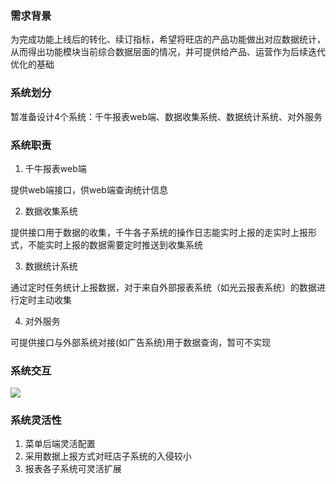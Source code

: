 ### 需求背景
为完成功能上线后的转化、续订指标，希望将旺店的产品功能做出对应数据统计，从而得出功能模块当前综合数据层面的情况，并可提供给产品、运营作为后续迭代优化的基础

### 系统划分
暂准备设计4个系统：千牛报表web端、数据收集系统、数据统计系统、对外服务

### 系统职责
1. 千牛报表web端

提供web端接口，供web端查询统计信息

2. 数据收集系统

提供接口用于数据的收集，千牛各子系统的操作日志能实时上报的走实时上报形式，不能实时上报的数据需要定时推送到收集系统

3. 数据统计系统

通过定时任务统计上报数据，对于来自外部报表系统（如光云报表系统）的数据进行定时主动收集

4. 对外服务

可提供接口与外部系统对接(如广告系统)用于数据查询，暂可不实现

### 系统交互
![](https://static.changjie.me/img/千牛报表系统设计.png)

### 系统灵活性
1. 菜单后端灵活配置
2. 采用数据上报方式对旺店子系统的入侵较小
3. 报表各子系统可灵活扩展